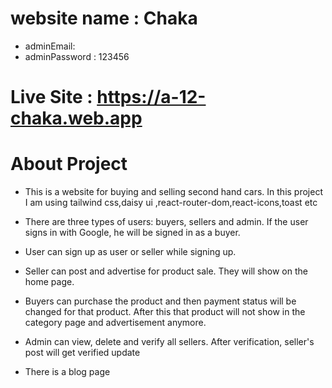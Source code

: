 # website name : Chaka
- adminEmail:
- adminPassword : 123456

# Live Site : https://a-12-chaka.web.app


# About Project 


- This is a website for buying and selling second hand cars.
  In this project I am using  tailwind css,daisy ui ,react-router-dom,react-icons,toast etc

- There are three types of users: buyers, sellers and admin.
  If the user signs in with Google, he will be signed in as a buyer. 

- User can sign up as user or seller while signing up.
- Seller can post and advertise for product sale. They will show on the home page.
- Buyers can purchase the product and  then payment status will be  changed for that product.       After this that product will not show in the category page and advertisement anymore.
- Admin can view, delete and verify all sellers.  After verification, seller's post will get verified update
- There is a   blog page

